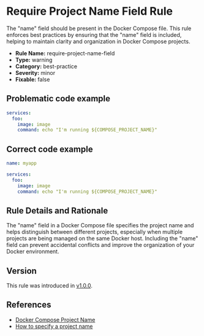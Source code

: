 # Require Project Name Field Rule

The "name" field should be present in the Docker Compose file. This rule enforces best practices by ensuring that the
"name" field is included, helping to maintain clarity and organization in Docker Compose projects.

- **Rule Name:** require-project-name-field
- **Type:** warning
- **Category:** best-practice
- **Severity:** minor
- **Fixable:** false

## Problematic code example

```yml
services:
  foo:
    image: image
    command: echo "I'm running ${COMPOSE_PROJECT_NAME}"
```

## Correct code example

```yml
name: myapp

services:
  foo:
    image: image
    command: echo "I'm running ${COMPOSE_PROJECT_NAME}"
```

## Rule Details and Rationale

The "name" field in a Docker Compose file specifies the project name and helps distinguish between different projects,
especially when multiple projects are being managed on the same Docker host. Including the "name" field can prevent
accidental conflicts and improve the organization of your Docker environment.

## Version

This rule was introduced in [v1.0.0](https://github.com/zavoloklom/docker-compose-linter/releases).

## References

- [Docker Compose Project Name](https://docs.docker.com/reference/compose-file/version-and-name/#name-top-level-element)
- [How to specify a project name](https://docs.docker.com/compose/project-name/)
